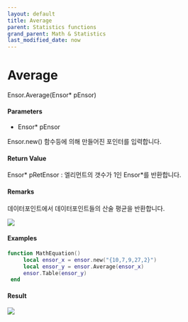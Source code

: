 ```yaml
---
layout: default
title: Average
parent: Statistics functions
grand_parent: Math & Statistics
last_modified_date: now
---
```


# Average

Ensor.Average\(Ensor\* pEnsor\)

#### Parameters

* Ensor\* pEnsor

Ensor.new\(\) 함수등에 의해 만들어진 포인터를 입력합니다.

#### Return Value

Ensor\* pRetEnsor : 엘리먼트의 갯수가 1인 Ensor\*를 반환합니다.

#### Remarks

데이터포인트에서 데이터포인트들의 산술 평균을 반환합니다.

![](./StatisticsAPI/AverageFunc.png)

#### Examples

```lua
function MathEquation()
     local ensor_x = ensor.new("{10,7,9,27,2}")
     local ensor_y = ensor.Average(ensor_x)
     ensor.Table(ensor_y)
 end
```

#### Result

![](./StatisticsAPI/AverageResultTable.png)

